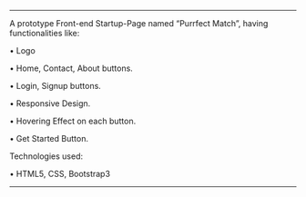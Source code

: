 ------------------------------------------------------------------------------------------------------------------------------------------


A prototype Front-end Startup-Page named “Purrfect Match”, having functionalities like:
  
  •	Logo
  
  •	Home, Contact, About buttons.
  
  •	Login, Signup buttons.
  
  •	Responsive Design.
  
  •	Hovering Effect on each button.
  
  •	Get Started Button.



Technologies used:
  
  •	HTML5, CSS, Bootstrap3

-------------------------------------------------------------------------------------------------------------------------------------------------------------------------
